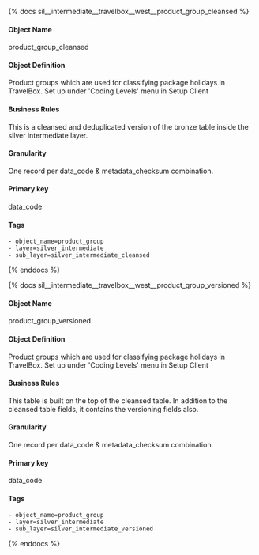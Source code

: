 {% docs sil__intermediate__travelbox__west__product_group_cleansed %}

#### Object Name
product_group_cleansed

#### Object Definition
Product groups which are used for classifying package holidays in TravelBox. Set up under &#39;Coding Levels&#39; menu in Setup Client

#### Business Rules
This is a cleansed and deduplicated version of the bronze table inside the silver intermediate layer.

#### Granularity
One record per data_code & metadata_checksum combination.

#### Primary key
data_code

#### Tags
    - object_name=product_group
    - layer=silver_intermediate
    - sub_layer=silver_intermediate_cleansed

{% enddocs %}

{% docs sil__intermediate__travelbox__west__product_group_versioned %}

#### Object Name
product_group_versioned

#### Object Definition
Product groups which are used for classifying package holidays in TravelBox. Set up under &#39;Coding Levels&#39; menu in Setup Client

#### Business Rules
This table is built on the top of the cleansed table. In addition to the cleansed table fields, it contains the versioning fields also.

#### Granularity
One record per data_code & metadata_checksum combination.

#### Primary key
data_code

#### Tags
    - object_name=product_group
    - layer=silver_intermediate
    - sub_layer=silver_intermediate_versioned

{% enddocs %}